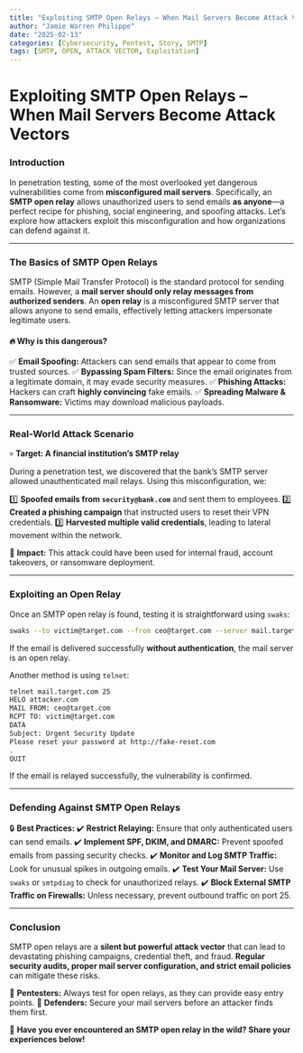 ```yaml
---
title: "Exploiting SMTP Open Relays – When Mail Servers Become Attack Vectors"
author: "Jamie Warren Philippe"
date: "2025-02-13"
categories: [Cybersecurity, Pentest, Story, SMTP]
tags: [SMTP, OPEN, ATTACK VECTOR, Exploitation]
---
```


# Exploiting SMTP Open Relays – When Mail Servers Become Attack Vectors

### Introduction
In penetration testing, some of the most overlooked yet dangerous vulnerabilities come from **misconfigured mail servers**. Specifically, an **SMTP open relay** allows unauthorized users to send emails **as anyone**—a perfect recipe for phishing, social engineering, and spoofing attacks. Let’s explore how attackers exploit this misconfiguration and how organizations can defend against it.

---

### The Basics of SMTP Open Relays
SMTP (Simple Mail Transfer Protocol) is the standard protocol for sending emails. However, a **mail server should only relay messages from authorized senders**. An **open relay** is a misconfigured SMTP server that allows anyone to send emails, effectively letting attackers impersonate legitimate users.

#### 🔥 Why is this dangerous?
✅ **Email Spoofing:** Attackers can send emails that appear to come from trusted sources.
✅ **Bypassing Spam Filters:** Since the email originates from a legitimate domain, it may evade security measures.
✅ **Phishing Attacks:** Hackers can craft **highly convincing** fake emails.
✅ **Spreading Malware & Ransomware:** Victims may download malicious payloads.

---

### Real-World Attack Scenario
💀 **Target: A financial institution’s SMTP relay**

During a penetration test, we discovered that the bank’s SMTP server allowed unauthenticated mail relays. Using this misconfiguration, we:

1️⃣ **Spoofed emails from `security@bank.com`** and sent them to employees.
2️⃣ **Created a phishing campaign** that instructed users to reset their VPN credentials.
3️⃣ **Harvested multiple valid credentials**, leading to lateral movement within the network.

🚨 **Impact:** This attack could have been used for internal fraud, account takeovers, or ransomware deployment.

---

### Exploiting an Open Relay
Once an SMTP open relay is found, testing it is straightforward using `swaks`:
```bash
swaks --to victim@target.com --from ceo@target.com --server mail.target.com
```
If the email is delivered successfully **without authentication**, the mail server is an open relay.

Another method is using `telnet`:
```bash
telnet mail.target.com 25
HELO attacker.com
MAIL FROM: ceo@target.com
RCPT TO: victim@target.com
DATA
Subject: Urgent Security Update
Please reset your password at http://fake-reset.com
.
QUIT
```
If the email is relayed successfully, the vulnerability is confirmed.

---

### Defending Against SMTP Open Relays
🔒 **Best Practices:**
✔️ **Restrict Relaying:** Ensure that only authenticated users can send emails.
✔️ **Implement SPF, DKIM, and DMARC:** Prevent spoofed emails from passing security checks.
✔️ **Monitor and Log SMTP Traffic:** Look for unusual spikes in outgoing emails.
✔️ **Test Your Mail Server:** Use `swaks` or `smtpdiag` to check for unauthorized relays.
✔️ **Block External SMTP Traffic on Firewalls:** Unless necessary, prevent outbound traffic on port 25.

---

### Conclusion
SMTP open relays are a **silent but powerful attack vector** that can lead to devastating phishing campaigns, credential theft, and fraud. **Regular security audits, proper mail server configuration, and strict email policies** can mitigate these risks.

🚀 **Pentesters:** Always test for open relays, as they can provide easy entry points.
🔐 **Defenders:** Secure your mail servers before an attacker finds them first.

💬 **Have you ever encountered an SMTP open relay in the wild? Share your experiences below!**

